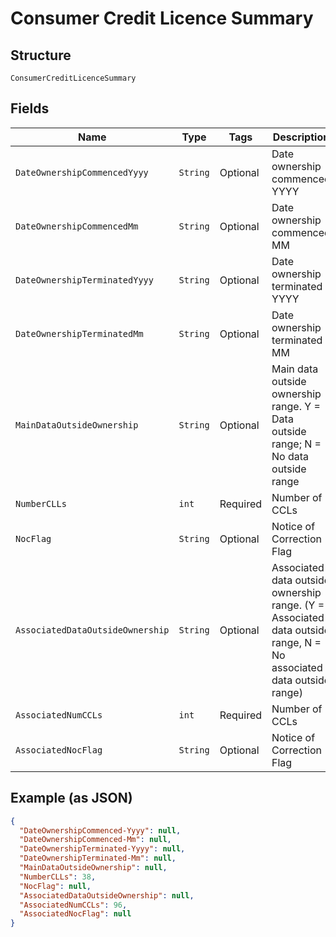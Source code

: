 
# Consumer Credit Licence Summary

## Structure

`ConsumerCreditLicenceSummary`

## Fields

| Name | Type | Tags | Description | Getter | Setter |
|  --- | --- | --- | --- | --- | --- |
| `DateOwnershipCommencedYyyy` | `String` | Optional | Date ownership commenced YYYY | String getDateOwnershipCommencedYyyy() | setDateOwnershipCommencedYyyy(String dateOwnershipCommencedYyyy) |
| `DateOwnershipCommencedMm` | `String` | Optional | Date ownership commenced MM | String getDateOwnershipCommencedMm() | setDateOwnershipCommencedMm(String dateOwnershipCommencedMm) |
| `DateOwnershipTerminatedYyyy` | `String` | Optional | Date ownership terminated YYYY | String getDateOwnershipTerminatedYyyy() | setDateOwnershipTerminatedYyyy(String dateOwnershipTerminatedYyyy) |
| `DateOwnershipTerminatedMm` | `String` | Optional | Date ownership terminated MM | String getDateOwnershipTerminatedMm() | setDateOwnershipTerminatedMm(String dateOwnershipTerminatedMm) |
| `MainDataOutsideOwnership` | `String` | Optional | Main data outside ownership range. Y = Data outside range; N = No data outside range | String getMainDataOutsideOwnership() | setMainDataOutsideOwnership(String mainDataOutsideOwnership) |
| `NumberCLLs` | `int` | Required | Number of CCLs | int getNumberCLLs() | setNumberCLLs(int numberCLLs) |
| `NocFlag` | `String` | Optional | Notice of Correction Flag | String getNocFlag() | setNocFlag(String nocFlag) |
| `AssociatedDataOutsideOwnership` | `String` | Optional | Associated data outside ownership range. (Y = Associated data outside range, N = No associated data outside range) | String getAssociatedDataOutsideOwnership() | setAssociatedDataOutsideOwnership(String associatedDataOutsideOwnership) |
| `AssociatedNumCCLs` | `int` | Required | Number of CCLs | int getAssociatedNumCCLs() | setAssociatedNumCCLs(int associatedNumCCLs) |
| `AssociatedNocFlag` | `String` | Optional | Notice of Correction Flag | String getAssociatedNocFlag() | setAssociatedNocFlag(String associatedNocFlag) |

## Example (as JSON)

```json
{
  "DateOwnershipCommenced-Yyyy": null,
  "DateOwnershipCommenced-Mm": null,
  "DateOwnershipTerminated-Yyyy": null,
  "DateOwnershipTerminated-Mm": null,
  "MainDataOutsideOwnership": null,
  "NumberCLLs": 38,
  "NocFlag": null,
  "AssociatedDataOutsideOwnership": null,
  "AssociatedNumCCLs": 96,
  "AssociatedNocFlag": null
}
```

